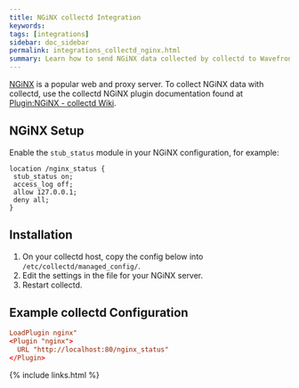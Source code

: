 ```yaml
---
title: NGiNX collectd Integration
keywords:
tags: [integrations]
sidebar: doc_sidebar
permalink: integrations_collectd_nginx.html
summary: Learn how to send NGiNX data collected by collectd to Wavefront.
---
```


[NGiNX](https://www.nginx.com/) is a popular web and proxy server. To collect NGiNX data with collectd, use the collectd NGiNX plugin documentation found at [Plugin:NGiNX - collectd Wiki](https://collectd.org/wiki/index.php/Plugin:nginx).

## NGiNX Setup

Enable the `stub_status` module in your NGiNX configuration, for example:

```nginx
location /nginx_status {  
 stub_status on;  
 access_log off;  
 allow 127.0.0.1;  
 deny all;  
}  
```

## Installation

1. On your collectd host, copy the config below into `/etc/collectd/managed_config/`.
1. Edit the settings in the file for your NGiNX server.
1. Restart collectd.

## Example collectd Configuration

```conf
LoadPlugin nginx"  
<Plugin "nginx">  
  URL "http://localhost:80/nginx_status"  
</Plugin>  
```
{% include links.html %}
